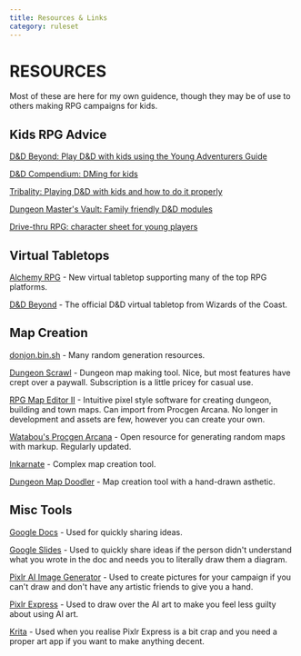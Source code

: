 ```yaml
---
title: Resources & Links
category: ruleset
---
```


# RESOURCES

Most of these are here for my own guidence, though they may be of use to others making RPG campaigns for kids.

## Kids RPG Advice

[D&D Beyond: Play D&D with kids using the Young Adventurers Guide](https://www.dndbeyond.com/posts/554-play-d-d-with-kids-using-the-young-adventurers)

[D&D Compendium: DMing for kids](https://www.dnd-compendium.com/dm-resources/dming-for-kids)

[Tribality: Playing D&D with kids and how to do it properly](https://www.tribality.com/2019/02/19/playing-dd-with-kids-and-how-to-do-it-properly/)

[Dungeon Master's Vault: Family friendly D&D modules](https://www.dungeonmastersvault.com/dmv/dungeon-master-resources/family-friendly-dd-modules/)

[Drive-thru RPG: character sheet for young players](https://www.drivethrurpg.com/en/product/371850/character-sheet-for-young-players)

## Virtual Tabletops

[Alchemy RPG](https://alchemyrpg.com) - New virtual tabletop supporting many of the top RPG platforms.

[D&D Beyond](https://www.dndbeyond.com) - The official D&D virtual tabletop from Wizards of the Coast.

## Map Creation

[donjon.bin.sh](https://donjon.bin.sh) - Many random generation resources.

[Dungeon Scrawl](https://dungeonscrawl.com) - Dungeon map making tool. Nice, but most features have crept over a paywall. Subscription is a little pricey for casual use.

[RPG Map Editor II](https://deepnight.net/tools/rpg-map) - Intuitive pixel style software for creating dungeon, building and town maps. Can import from Procgen Arcana. No longer in development and assets are few, however you can create your own.

[Watabou's Procgen Arcana](https://watabou.github.io) - Open resource for generating random maps with markup. Regularly updated.

[Inkarnate](https://inkarnate.com) - Complex map creation tool.

[Dungeon Map Doodler](https://dungeonmapdoodler.com) - Map creation tool with a hand-drawn asthetic.

## Misc Tools

[Google Docs](https://docs.google.com) - Used for quickly sharing ideas.

[Google Slides](https://slides.google.com) - Used to quickly share ideas if the person didn't understand what you wrote in the doc and needs you to literally draw them a diagram.

[Pixlr AI Image Generator](https://pixlr.com/image-generator) - Used to create pictures for your campaign if you can't draw and don't have any artistic friends to give you a hand.

[Pixlr Express](http://pixlr.com/express) - Used to draw over the AI art to make you feel less guilty about using AI art.

[Krita](https://krita.org) - Used when you realise Pixlr Express is a bit crap and you need a proper art app if you want to make anything decent.
